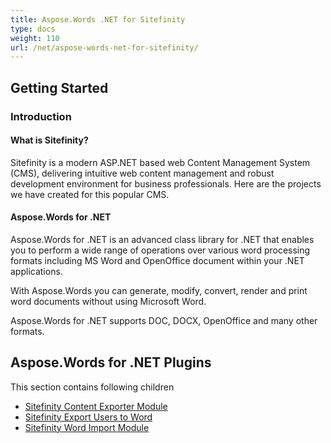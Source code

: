 ```yaml
---
title: Aspose.Words .NET for Sitefinity
type: docs
weight: 110
url: /net/aspose-words-net-for-sitefinity/
---
```


## **Getting Started**

### **Introduction**

#### **What is Sitefinity?**

Sitefinity is a modern ASP.NET based web Content Management System (CMS), delivering intuitive web content management and robust development environment for business professionals. Here are the projects we have created for this popular CMS.

#### **Aspose.Words for .NET**

Aspose.Words for .NET is an advanced class library for .NET that enables you to perform a wide range of operations over various word processing formats including MS Word and OpenOffice document within your .NET applications.

With Aspose.Words you can generate, modify, convert, render and print word documents without using Microsoft Word.

Aspose.Words for .NET supports DOC, DOCX, OpenOffice and many other formats.

## **Aspose.Words for .NET Plugins**

This section contains following children

- [Sitefinity Content Exporter Module](https://docs.aspose.com/words/net/sitefinity-content-exporter-module/)
- [Sitefinity Export Users to Word](https://docs.aspose.com/words/net/sitefinity-export-users-to-word/)
- [Sitefinity Word Import Module](https://docs.aspose.com/words/net/sitefinity-word-import-module/)
